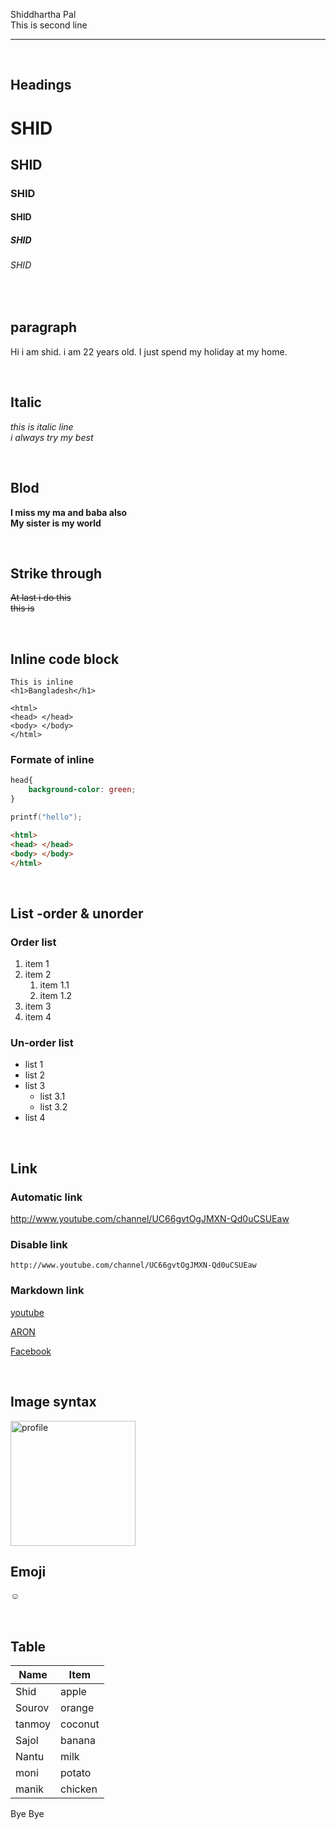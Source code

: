 Shiddhartha Pal  
This is second line
___

 <br/>

## Headings

# SHID
## SHID
### SHID
#### SHID
##### SHID
###### SHID

<br/>

## paragraph
<p> Hi i am shid. i am 22 years old. I just spend my holiday at my home. </p>

<br/>

## Italic
_this is italic line_  
_i always try my best_

<br/>

## Blod
__I miss my ma and baba also__  
__My sister is my world__

<br/>

## Strike through
~~At last i do this~~  
~~this is~~

<br/>

## Inline code block
`This is inline`  
`<h1>Bangladesh</h1>`  
```
<html>
<head> </head>
<body> </body>
</html>
```
### Formate of inline
```css
head{
    background-color: green;
}
```

```c
printf("hello");
```

```html
<html>
<head> </head>
<body> </body>
</html>
```

<br/>

## List -order & unorder

### Order list
1. item 1
1. item 2
   1. item 1.1
   1. item 1.2
2. item 3
1. item 4

### Un-order list
- list 1
- list 2
- list 3
   - list 3.1
   - list 3.2
- list 4

<br/>

## Link
### Automatic link
http://www.youtube.com/channel/UC66gvtOgJMXN-Qd0uCSUEaw

### Disable link
`http://www.youtube.com/channel/UC66gvtOgJMXN-Qd0uCSUEaw`

### Markdown link
[youtube](http://www.youtube.com/channel/UC66gvtOgJMXN-Qd0uCSUEaw)

[ARON][websitelink]

[websitelink]: http://www.youtube.com/channel/UC66gvtOgJMXN-Qd0uCSUEaw

[Facebook][fblink]

[fblink]: https://www.facebook.com/shiddhartha.pal.7

<br/>

## Image syntax
<img src="./Dowloads/File0034.JPG" width="200" height="200" title="profile"/>


<br/>

## Emoji
☺️

<br/>

## Table
|Name | Item|
| ----- | -----|
|Shid| apple|
|Sourov | orange|
|tanmoy | coconut|
|Sajol | banana|
|Nantu | milk |
|moni | potato|
|manik | chicken|

Bye Bye